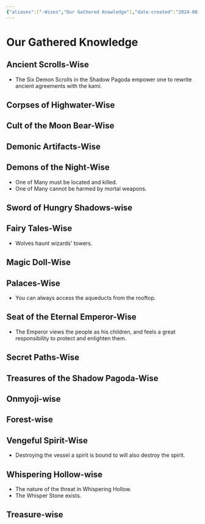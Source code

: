 ```yaml
---
{"aliases":["-Wises","Our Gathered Knowledge"],"date-created":"2024-08-29T09:08","date-modified":"2025-06-01T18:19","dg-publish":true,"id":"-Wises","tags":["moonrise"],"title":"Our Gathered Knowledge","permalink":"/workshop/moonrise/wises/","dgPassFrontmatter":true,"updated":"2025-06-01T18:19"}
---
```



# Our Gathered Knowledge

## Ancient Scrolls-Wise

- The Six Demon Scrolls in the Shadow Pagoda empower one to rewrite ancient agreements with the kami.

## Corpses of Highwater-Wise

## Cult of the Moon Bear-Wise

## Demonic Artifacts-Wise

## Demons of the Night-Wise

- One of Many must be located and killed.
- One of Many cannot be harmed by mortal weapons.

## Sword of Hungry Shadows-wise

## Fairy Tales-Wise

- Wolves haunt wizards' towers.

## Magic Doll-Wise

## Palaces-Wise

- You can always access the aqueducts from the rooftop.

## Seat of the Eternal Emperor-Wise

- The Emperor views the people as his children, and feels a great responsibility to protect and enlighten them.

## Secret Paths-Wise

## Treasures of the Shadow Pagoda-Wise

## Onmyoji-wise

## Forest-wise

## Vengeful Spirit-Wise

- Destroying the vessel a spirit is bound to will also destroy the spirit.

## Whispering Hollow-wise

- The nature of the threat in Whispering Hollow.
- The Whisper Stone exists.

## Treasure-wise
